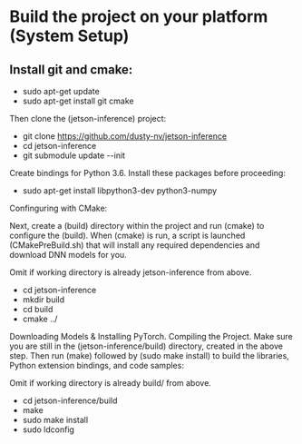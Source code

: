 # Build the project on your platform (System Setup)

## Install git and cmake:

- sudo apt-get update
- sudo apt-get install git cmake

Then clone the (jetson-inference) project:

- git clone https://github.com/dusty-nv/jetson-inference
- cd jetson-inference
- git submodule update --init

Create bindings for Python 3.6. Install these packages before proceeding:

- sudo apt-get install libpython3-dev python3-numpy

Confinguring with CMake:

Next, create a (build) directory within the project and run (cmake) to configure the (build). 
When (cmake) is run, a script is launched (CMakePreBuild.sh) that will install any required dependencies and download DNN models for you.

Omit if working directory is already jetson-inference from above. 
- cd jetson-inference                   
- mkdir build
- cd build
- cmake ../

Downloading Models & Installing PyTorch.
Compiling the Project.
Make sure you are still in the (jetson-inference/build) directory, created in the above step.
Then run (make) followed by (sudo make install) to build the libraries, Python extension bindings, and code samples:

Omit if working directory is already build/ from above.
- cd jetson-inference/build            
- make
- sudo make install
- sudo ldconfig
